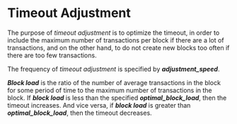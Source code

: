 # Timeout Adjustment

The purpose of _timeout adjustment_ is to optimize the timeout, in order to
include the maximum number of transactions per block if there are a lot of
transactions, and on the other hand, to do not create new blocks too often
if there are too few transactions.

The frequency of _timeout adjustment_ is specified by **_adjustment_speed_**.

**_Block load_** is the ratio of the number of average transactions in the block
for some period of time to the maximum number of transactions in the block. If
**_block load_** is less than the specified **_optimal_block_load_**, then the
timeout increases. And vice versa, if **_block load_** is greater than
**_optimal_block_load_**, then the timeout decreases.

